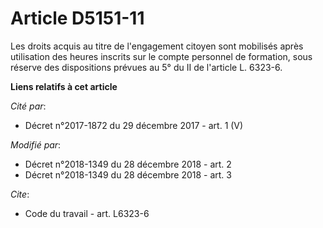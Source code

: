 # Article D5151-11

Les droits acquis au titre de l'engagement citoyen sont mobilisés après utilisation des heures inscrits sur le compte
personnel de formation, sous réserve des dispositions prévues au 5° du II de l'article L. 6323-6.

**Liens relatifs à cet article**

_Cité par_:

  - Décret n°2017-1872 du 29 décembre 2017 - art. 1 (V)

_Modifié par_:

  - Décret n°2018-1349 du 28 décembre 2018 - art. 2
  - Décret n°2018-1349 du 28 décembre 2018 - art. 3

_Cite_:

  - Code du travail - art. L6323-6
